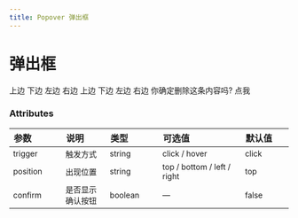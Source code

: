 ```yaml
---
title: Popover 弹出框
---
```


# 弹出框

<code-demo title="悬浮激活" description="鼠标 hover 后弹出框">
  <popover-demo1></popover-demo1>
  <highlight-code slot="codeText" lang="vue">
    <y-popover class="top" trigger="hover">
      <template slot="content">
        <div>我在这</div>
      </template>
      <y-button>上边</y-button>
    </y-popover>
    <y-popover class="bottom" trigger="hover" position="bottom">
      <template slot="content">
        <div>我在这</div>
      </template>
      <y-button>下边</y-button>
    </y-popover>
    <y-popover class="left" trigger="hover" position="left">
      <template slot="content">
        <div>我在这</div>
      </template>
      <y-button>左边</y-button>
    </y-popover>
    <y-popover class="right" trigger="hover" position="right">
      <template slot="content">
        <div>我在这</div>
      </template>
      <y-button>右边</y-button>
    </y-popover>
  </highlight-code>
</code-demo>

<code-demo title="点击激活" description="鼠标 click 后弹出框">
  <popover-demo2></popover-demo2>
  <highlight-code slot="codeText" lang="vue">
    <y-popover class="top">
      <template slot="content">
        <div>我在这</div>
      </template>
      <y-button>上边</y-button>
    </y-popover>
    <y-popover class="bottom" position="bottom">
      <template slot="content">
        <div>我在这</div>
      </template>
      <y-button>下边</y-button>
    </y-popover>
    <y-popover class="left" position="left">
      <template slot="content">
        <div>我在这</div>
      </template>
      <y-button>左边</y-button>
    </y-popover>
    <y-popover class="right" position="right">
      <template slot="content">
        <div>我在这</div>
      </template>
      <y-button>右边</y-button>
    </y-popover>
  </highlight-code>
</code-demo>

<code-demo title="嵌套操作" description="可以嵌套操作">
  <popover-demo3></popover-demo3>
  <highlight-code slot="codeText" lang="vue">
    <y-popover confirm>
      <span slot="content">你确定删除这条内容吗?</span>
      <y-button type="primary">点我</y-button>
    </y-popover>
  </highlight-code>
</code-demo>

<style scoped>
table th { width: 100px; text-align: left; }
table th:nth-of-type(4){ width: 200px; }
table td { font-size: 14px; }
</style>

### Attributes

| 参数     | 说明             | 类型    | 可选值                      | 默认值 |
| -------- | ---------------- | ------- | --------------------------- | ------ |
| trigger  | 触发方式         | string  | click / hover               | click  |
| position | 出现位置         | string  | top / bottom / left / right | top    |
| confirm  | 是否显示确认按钮 | boolean | —                           | false  |
